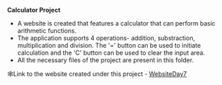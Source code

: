<b>Calculator Project</b></br>
- A website is created that features a calculator that can perform basic arithmetic functions.</br>
- The application supports 4 operations- addition, substraction, multiplication and division. The '=' button can be used to initiate calculation and the 'C' button can be used to clear the input area.</br>
- All the necessary files of the project are present in this folder.</br>

🕸Link to the website created under this project - [WebsiteDay7](https://melodic-lolly-0f4fd2.netlify.app)
